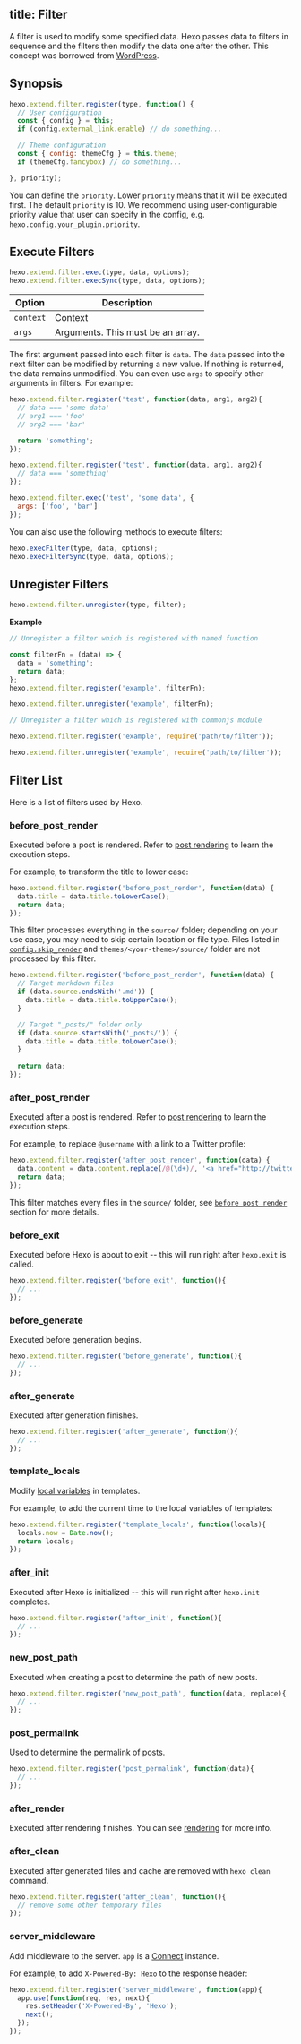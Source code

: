 title: Filter
---
A filter is used to modify some specified data. Hexo passes data to filters in sequence and the filters then modify the data one after the other. This concept was borrowed from [WordPress](http://codex.wordpress.org/Plugin_API#Filters).

## Synopsis

``` js
hexo.extend.filter.register(type, function() {
  // User configuration
  const { config } = this;
  if (config.external_link.enable) // do something...

  // Theme configuration
  const { config: themeCfg } = this.theme;
  if (themeCfg.fancybox) // do something...

}, priority);
```

You can define the `priority`. Lower `priority` means that it will be executed first. The default `priority` is 10. We recommend using user-configurable priority value that user can specify in the config, e.g. `hexo.config.your_plugin.priority`.

## Execute Filters

``` js
hexo.extend.filter.exec(type, data, options);
hexo.extend.filter.execSync(type, data, options);
```

Option | Description
--- | ---
`context` | Context
`args` | Arguments. This must be an array.

The first argument passed into each filter is `data`. The `data` passed into the next filter can be modified by returning a new value. If nothing is returned, the data remains unmodified. You can even use `args` to specify other arguments in filters. For example:

``` js
hexo.extend.filter.register('test', function(data, arg1, arg2){
  // data === 'some data'
  // arg1 === 'foo'
  // arg2 === 'bar'

  return 'something';
});

hexo.extend.filter.register('test', function(data, arg1, arg2){
  // data === 'something'
});

hexo.extend.filter.exec('test', 'some data', {
  args: ['foo', 'bar']
});
```

You can also use the following methods to execute filters:

``` js
hexo.execFilter(type, data, options);
hexo.execFilterSync(type, data, options);
```

## Unregister Filters

``` js
hexo.extend.filter.unregister(type, filter);
```

**Example**

``` js
// Unregister a filter which is registered with named function

const filterFn = (data) => {
  data = 'something';
  return data;
};
hexo.extend.filter.register('example', filterFn);

hexo.extend.filter.unregister('example', filterFn);
```

``` js
// Unregister a filter which is registered with commonjs module

hexo.extend.filter.register('example', require('path/to/filter'));

hexo.extend.filter.unregister('example', require('path/to/filter'));
```

## Filter List

Here is a list of filters used by Hexo.

### before_post_render

Executed before a post is rendered. Refer to [post rendering](posts.html#Render) to learn the execution steps.

For example, to transform the title to lower case:

``` js
hexo.extend.filter.register('before_post_render', function(data) {
  data.title = data.title.toLowerCase();
  return data;
});
```

This filter processes everything in the `source/` folder; depending on your use case, you may need to skip certain location or file type. Files listed in [`config.skip_render`](/docs/configuration#Directory) and `themes/<your-theme>/source/` folder are not processed by this filter.

``` js
hexo.extend.filter.register('before_post_render', function(data) {
  // Target markdown files
  if (data.source.endsWith('.md')) {
    data.title = data.title.toUpperCase();
  }

  // Target "_posts/" folder only
  if (data.source.startsWith('_posts/')) {
    data.title = data.title.toLowerCase();
  }
  
  return data;
});
```

### after_post_render

Executed after a post is rendered. Refer to [post rendering](posts.html#Render) to learn the execution steps.

For example, to replace `@username` with a link to a Twitter profile:

``` js
hexo.extend.filter.register('after_post_render', function(data) {
  data.content = data.content.replace(/@(\d+)/, '<a href="http://twitter.com/$1">#$1</a>');
  return data;
});
```

This filter matches every files in the `source/` folder, see [`before_post_render`](#before-post-render) section for more details.

### before_exit

Executed before Hexo is about to exit -- this will run right after `hexo.exit` is called.

``` js
hexo.extend.filter.register('before_exit', function(){
  // ...
});
```

### before_generate

Executed before generation begins.

``` js
hexo.extend.filter.register('before_generate', function(){
  // ...
});
```

### after_generate

Executed after generation finishes.

``` js
hexo.extend.filter.register('after_generate', function(){
  // ...
});
```

### template_locals

Modify [local variables](../docs/variables.html) in templates.

For example, to add the current time to the local variables of templates:

``` js
hexo.extend.filter.register('template_locals', function(locals){
  locals.now = Date.now();
  return locals;
});
```

### after_init

Executed after Hexo is initialized -- this will run right after `hexo.init` completes.

``` js
hexo.extend.filter.register('after_init', function(){
  // ...
});
```

### new_post_path

Executed when creating a post to determine the path of new posts.

``` js
hexo.extend.filter.register('new_post_path', function(data, replace){
  // ...
});
```

### post_permalink

Used to determine the permalink of posts.

``` js
hexo.extend.filter.register('post_permalink', function(data){
  // ...
});
```

### after_render

Executed after rendering finishes. You can see [rendering](rendering.html#after_render_Filters) for more info.

### after_clean

Executed after generated files and cache are removed with `hexo clean` command.

``` js
hexo.extend.filter.register('after_clean', function(){
  // remove some other temporary files
});
```

### server_middleware

Add middleware to the server. `app` is a [Connect] instance.

For example, to add `X-Powered-By: Hexo` to the response header:

``` js
hexo.extend.filter.register('server_middleware', function(app){
  app.use(function(req, res, next){
    res.setHeader('X-Powered-By', 'Hexo');
    next();
  });
});
```

[Connect]: https://github.com/senchalabs/connect
